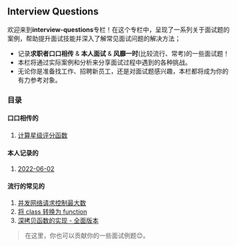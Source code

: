 ## Interview Questions

欢迎来到**interview-questions**专栏！在这个专栏中，呈现了一系列关于面试题的案例，帮助提升面试技能并深入了解常见面试问题的解决方法；
* 记录**求职者口口相传** &amp; **本人面试** &amp; **风靡一时**(比较流行、常考)的一些面试题！
* 本栏将通过实际案例和分析来分享面试过程中遇到的各种挑战。
* 无论你是准备找工作、招聘新员工，还是对面试题感兴趣，本栏都将成为你的有力参考对象。

### 目录
#### 口口相传的
01. [计算星级评分函数](./mouth/01_star-rating)
#### 本人记录的
01. [2022-06-02](./myself)
#### 流行的常见的
01. [并发网络请求控制最大数](./popular/01_concurrency-request)
02. [将 class 转换为 function](./popular/02_convert-class-to-function)
03. [深拷贝函数的实现 - 全面版本](./popular/03_deep-clone)

> 在这里，你也可以贡献你的一些面试例题😊。

